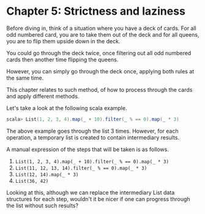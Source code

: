 # Chapter 5: Strictness and laziness

Before diving in, think of a situation where you have a deck of cards. For all odd numbered card, you are to take them out of the deck and for all queens, you are to flip them upside down in the deck.

You could go through the deck twice, once filtering out all odd numbered cards then another time flipping the queens.

However, you can simply go through the deck once, applying both rules at the same time.

This chapter relates to such method, of how to process through the cards and apply different methods.

Let's take a look at the following scala example.

```scala
scala> List(1, 2, 3, 4).map(_ + 10).filter(_ % == 0).map(_ * 3)
```

The above example goes through the list 3 times. However, for each operation, a temporary list is created to contain intermediary results.

A manual expression of the steps that will be taken is as follows.

1. `List(1, 2, 3, 4).map(_ + 10).filter(_ % == 0).map(_ * 3)`
2. `List(11, 12, 13, 14).filter(_ % == 0).map(_ * 3)`
3. `List(12, 14).map(_ * 3)`
4. `List(36, 42)`

Looking at this, although we can replace the intermediary List data structures for each step, wouldn't it be nicer if one can progress through the list without such results?

